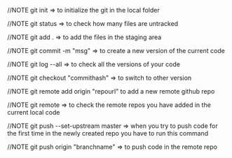 //NOTE git init =>  to initialize the git in the local folder

//NOTE git status => to check how many files are untracked

//NOTE git add . => to add the files in the staging area 

//NOTE git commit -m "msg" => to create a new version of the current code 

//NOTE git log --all => to check all the versions of your code 

//NOTE git checkout "commithash" => to switch to other version

//NOTE git remote add origin "repourl"
to add a new remote github repo 

//NOTE git remote => to check the remote repos you have added in the current local code 

//NOTE git push --set-upstream master => when you try to push code for the first time in the newly created repo you have to run this command

//NOTE git push origin "branchname"  => to push code in the remote repo